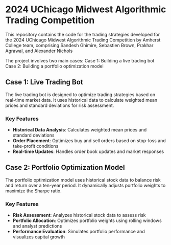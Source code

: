 # 2024 UChicago Midwest Algorithmic Trading Competition 

This repository contains the code for the trading strategies developed for the 2024 UChicago Midwest Algorithmic Trading Competition by Amherst College team,
comprising Sandesh Ghimire, Sebastien Brown, Prakhar Agrawal, and Alexander Nichols

The project involves two main cases: 
Case 1: Building a live trading bot 
Case 2: Building a portfolio optimization model

## Case 1: Live Trading Bot

The live trading bot is designed to optimize trading strategies based on real-time market data. It uses historical data to calculate weighted mean prices 
and standard deviations for risk assessment.

### Key Features

- **Historical Data Analysis**: Calculates weighted mean prices and standard deviations
- **Order Placement**: Optimizes buy and sell orders based on stop-loss and take-profit conditions
- **Real-time Updates**: Handles order book updates and market responses


## Case 2: Portfolio Optimization Model
The portfolio optimization model uses historical stock data to balance risk and return over a ten-year period. It dynamically adjusts portfolio weights to 
maximize the Sharpe ratio.

### Key Features
- **Risk Assessment**: Analyzes historical stock data to assess risk
- **Portfolio Allocation**: Optimizes portfolio weights using rolling windows and analyst predictions
- **Performance Evaluation**: Simulates portfolio performance and visualizes capital growth
